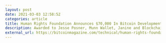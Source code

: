 ```yaml
---
layout: post
date: 2021-03-03 12:58:52
categories: article
title: Human Rights Foundation Announces $70,000 In Bitcoin Development Grants
description: Awarded to Jesse Posner, Munn Wallet, Janine and Blockchain Commons.
external_url: https://bitcoinmagazine.com/technical/human-rights-foundation-announces-70000-in-bitcoin-development-grants
---
```

